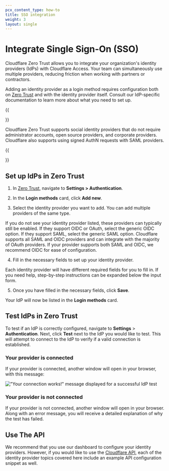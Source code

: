 ```yaml
---
pcx_content_type: how-to
title: SSO integration
weight: 3
layout: single
---
```


# Integrate Single Sign-On (SSO)

Cloudflare Zero Trust allows you to integrate your organization's identity providers (IdPs) with Cloudflare Access. Your team can simultaneously use multiple providers, reducing friction when working with partners or contractors.

Adding an identity provider as a login method requires configuration both on [Zero Trust](https://one.dash.cloudflare.com) and with the identity provider itself. Consult our IdP-specific documentation to learn more about what you need to set up.

{{<Aside>}}

Cloudflare Zero Trust supports social identity providers that do not require administrator accounts, open source providers, and corporate providers. Cloudflare also supports using signed AuthN requests with SAML providers.

{{</Aside>}}

## Set up IdPs in Zero Trust

1. In [Zero Trust](https://one.dash.cloudflare.com), navigate to **Settings > Authentication**.

2. In the **Login methods** card, click **Add new**.

3. Select the identity provider you want to add. You can add multiple providers of the same type.

If you do not see your identity provider listed, these providers can typically still be enabled. If they support OIDC or OAuth, select the generic OIDC option. If they support SAML, select the generic SAML option. Cloudflare supports all SAML and OIDC providers and can integrate with the majority of OAuth providers. If your provider supports both SAML and OIDC, we recommend OIDC for ease of configuration.

4. Fill in the necessary fields to set up your identity provider.

Each identity provider will have different required fields for you to fill in. If you need help, step-by-step instructions can be expanded below the input form.

5. Once you have filled in the necessary fields, click **Save**.

Your IdP will now be listed in the **Login methods** card.

## Test IdPs in Zero Trust

To test if an IdP is correctly configured, navigate to **Settings** > **Authentication**. Next, click **Test** next to the IdP you would like to test. This will attempt to connect to the IdP to verify if a valid connection is established.

### Your provider is connected

If your provider is connected, another window will open in your browser, with this message:

!["Your connection works!" message displayed for a successful IdP test](/cloudflare-one/static/documentation/identity/connected-idp.png)

### Your provider is not connected

If your provider is not connected, another window will open in your browser. Along with an error message, you will receive a detailed explanation of why the test has failed.

## Use The API

We recommend that you use our dashboard to configure your identity providers. However, if you would like to use the [Cloudflare API](https://api.cloudflare.com/), each of the identity provider topics covered here include an example API configuration snippet as well.
